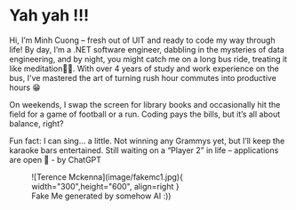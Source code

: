 # Yah yah !!!

Hi, I’m Minh Cuong – fresh out of UIT and ready to code my way through life! By day, I’m a .NET software engineer, dabbling in the mysteries of data engineering, and by night, you might catch me on a long bus ride, treating it like meditation🧘‍♂️. With over 4 years of study and work experience on the bus, I've mastered the art of turning rush hour commutes into productive hours 😁

On weekends, I swap the screen for library books and occasionally hit the field for a game of football or a run. Coding pays the bills, but it’s all about balance, right?

Fun fact: I can sing... a little. Not winning any Grammys yet, but I’ll keep the karaoke bars entertained. Still waiting on a “Player 2” in life – applications are open 🫵 - by ChatGPT

<figure markdown="span">
![Terence Mckenna](image/fakemc1.jpg){ width="300",height="600", align=right }
<figcaption>Fake Me generated by somehow AI :))</figcaption>
</figure>
